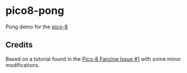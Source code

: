 # pico8-pong
Pong demo for the [pico-8](http://www.pico-8.com) 

## Credits

Based on a tutorial found in the [Pico-8 Fanzine Issue #1](https://sectordub.itch.io/pico-8-fanzine-1) with some minor modifications.
